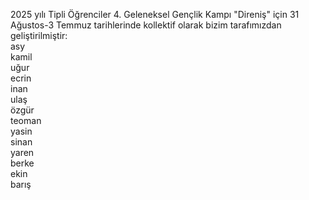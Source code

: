 2025 yılı Tipli Öğrenciler 4. Geleneksel Gençlik Kampı "Direniş" için 31 Ağustos-3 Temmuz tarihlerinde kollektif olarak bizim tarafımızdan geliştirilmiştir:<br>
asy<br>
kamil<br>
uğur<br>
ecrin<br>
inan<br>
ulaş<br>
özgür<br>
teoman<br>
yasin<br>
sinan<br>
yaren<br>
berke<br>
ekin<br>
barış<br>
